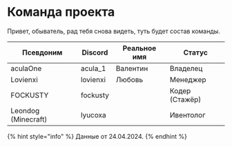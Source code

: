 # Команда проекта

Привет, обыватель, рад тебя снова видеть, туть будет состав команды.

| Псевдоним           | Discord  | Реальное имя | Статус         |
| ------------------- | -------- | ------------ | -------------- |
| aculaOne            | acula_1  | Валентин     | Владелец       |
| Lovienxi            | lovienxi | Любовь       | Менеджер       |
| FOCKUSTY            | fockusty |              | Кодер (Стажёр) |
| Leondog (Minecraft) | lyucoxa  |              | Ивентолог      |

{% hint style="info" %}
Данные от 24.04.2024.
{% endhint %}

